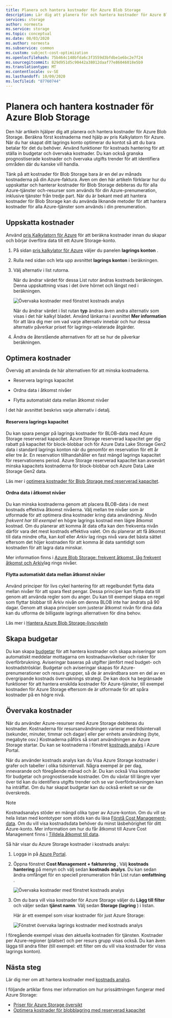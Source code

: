 ```yaml
---
title: Planera och hantera kostnader för Azure Blob Storage
description: Lär dig att planera för och hantera kostnader för Azure Blob Storage med hjälp av kostnads analys i Azure Portal.
services: storage
author: normesta
ms.service: storage
ms.topic: conceptual
ms.date: 08/03/2020
ms.author: normesta
ms.subservice: common
ms.custom: subject-cost-optimization
ms.openlocfilehash: 75b464c140bfda6c3f3559d3bfdbe1e6bc2e7f24
ms.sourcegitcommit: 829d951d5c90442a38012daaf77e86046018e5b9
ms.translationtype: MT
ms.contentlocale: sv-SE
ms.lasthandoff: 10/09/2020
ms.locfileid: "87760744"
---
```

# <a name="plan-and-manage-costs-for-azure-blob-storage"></a>Planera och hantera kostnader för Azure Blob Storage

Den här artikeln hjälper dig att planera och hantera kostnader för Azure Blob Storage. Beräkna först kostnaderna med hjälp av pris Kalkylatorn för Azure. När du har skapat ditt lagrings konto optimerar du kontot så att du bara betalar för det du behöver. Använd funktioner för kostnads hantering för att ställa in budgetar och övervaka kostnader. Du kan också granska prognostiserade kostnader och övervaka utgifts trender för att identifiera områden där du kanske vill handla.

Tänk på att kostnader för Blob Storage bara är en del av månads kostnaderna på din Azure-faktura. Även om den här artikeln förklarar hur du uppskattar och hanterar kostnader för Blob Storage debiteras du för alla Azure-tjänster och-resurser som används för din Azure-prenumeration, inklusive tjänster från tredje part. När du är bekant med att hantera kostnader för Blob Storage kan du använda liknande metoder för att hantera kostnader för alla Azure-tjänster som används i din prenumeration.

## <a name="estimate-costs"></a>Uppskatta kostnader

Använd [pris Kalkylatorn för Azure](https://azure.microsoft.com/pricing/calculator/) för att beräkna kostnader innan du skapar och börjar överföra data till ett Azure Storage-konto.

1. På sidan [pris kalkylator för Azure](https://azure.microsoft.com/pricing/calculator/) väljer du panelen **lagrings konton** .

2. Rulla ned sidan och leta upp avsnittet **lagrings konton** i beräkningen.

3. Välj alternativ i list rutorna. 

   När du ändrar värdet för dessa List rutor ändras kostnads beräkningen. Denna uppskattning visas i det övre hörnet och längst ned i beräkningen. 
    
   ![Övervaka kostnader med fönstret kostnads analys](media/storage-plan-manage-costs/price-calculator-storage-type.png)

   När du ändrar värdet i list rutan **typ** ändras även andra alternativ som visas i det här kalkyl bladet. Använd länkarna i avsnittet **Mer information** för att lära dig mer om vad varje alternativ innebär och hur dessa alternativ påverkar priset för lagrings-relaterade åtgärder. 

4. Ändra de återstående alternativen för att se hur de påverkar beräkningen.

## <a name="optimize-costs"></a>Optimera kostnader

Överväg att använda de här alternativen för att minska kostnaderna. 

- Reservera lagrings kapacitet

- Ordna data i åtkomst nivåer

- Flytta automatiskt data mellan åtkomst nivåer

I det här avsnittet beskrivs varje alternativ i detalj. 

#### <a name="reserve-storage-capacity"></a>Reservera lagrings kapacitet

Du kan spara pengar på lagrings kostnader för BLOB-data med Azure Storage reserverad kapacitet. Azure Storage reserverad kapacitet ger dig rabatt på kapacitet för block-blobbar och för Azure Data Lake Storage Gen2 data i standard lagrings konton när du genomför en reservation för ett år eller tre år. En reservation tillhandahåller en fast mängd lagrings kapacitet för reservationens period. Azure Storage reserverad kapacitet kan avsevärt minska kapacitets kostnaderna för block-blobbar och Azure Data Lake Storage Gen2 data. 

Läs mer i [optimera kostnader för Blob Storage med reserverad kapacitet](https://docs.microsoft.com/azure/storage/blobs/storage-blob-reserved-capacity).

#### <a name="organize-data-into-access-tiers"></a>Ordna data i åtkomst nivåer

Du kan minska kostnaderna genom att placera BLOB-data i de mest kostnads effektiva åtkomst nivåerna. Välj mellan tre nivåer som är utformade för att optimera dina kostnader kring data användning. *Nivån frekvent har till exempel* en högre lagrings kostnad men lägre åtkomst kostnad. Om du planerar att komma åt data ofta kan den frekventa nivån därför vara det mest kostnads effektiva valet. Om du planerar att få åtkomst till data mindre ofta, kan *kall* eller *Arkiv* lag rings nivå vara det bästa sättet eftersom det höjer kostnaden för att komma åt data samtidigt som kostnaden för att lagra data minskar.    

Mer information finns i [Azure Blob Storage: frekvent åtkomst, låg frekvent åtkomst och Arkiv](https://docs.microsoft.com/azure/storage/blobs/storage-blob-storage-tiers?tabs=azure-portal)lag rings nivåer.

#### <a name="automatically-move-data-between-access-tiers"></a>Flytta automatiskt data mellan åtkomst nivåer

Använd principer för livs cykel hantering för att regelbundet flytta data mellan nivåer för att spara flest pengar. Dessa principer kan flytta data till genom att använda regler som du anger. Du kan till exempel skapa en regel som flyttar blobbar till Arkiv nivån om denna BLOB inte har ändrats på 90 dagar. Genom att skapa principer som justerar åtkomst nivån för dina data kan du utforma de billigaste lagrings alternativen för dina behov.

Läs mer i [Hantera Azure Blob Storage-livscykeln](https://docs.microsoft.com/azure/storage/blobs/storage-lifecycle-management-concepts?tabs=azure-portal)

## <a name="create-budgets"></a>Skapa budgetar

Du kan skapa [budgetar](../../cost-management-billing/costs/tutorial-acm-create-budgets.md) för att hantera kostnader och skapa aviseringar som automatiskt meddelar mottagarna om kostnadsavvikelser och risker för överförbrukning. Aviseringar baseras på utgifter jämfört med budget- och kostnadströsklar. Budgetar och aviseringar skapas för Azure-prenumerationer och resurs grupper, så de är användbara som en del av en övergripande kostnads övervaknings strategi. De kan dock ha begränsade funktioner för att hantera enskilda kostnader för Azure-tjänster, till exempel kostnaden för Azure Storage eftersom de är utformade för att spåra kostnader på en högre nivå.

## <a name="monitor-costs"></a>Övervaka kostnader

När du använder Azure-resurser med Azure Storage debiteras du kostnader. Kostnaderna för resursanvändningen varierar med tidsintervall (sekunder, minuter, timmar och dagar) eller per enhets användning (byte, megabyte osv.) Kostnaderna påförs så snart användningen av Azure Storage startar. Du kan se kostnaderna i fönstret [kostnads analys](../../cost-management-billing/costs/quick-acm-cost-analysis.md) i Azure Portal.

När du använder kostnads analys kan du Visa Azure Storage kostnader i grafer och tabeller i olika tidsintervall. Några exempel är per dag, innevarande och föregående månad och år. Du kan också Visa kostnader för budgetar och prognostiserade kostnader. Om du växlar till längre vyer över tid kan du identifiera utgifts trender och se var överförbrukningen kan ha inträffat. Om du har skapat budgetar kan du också enkelt se var de överskreds.

>[!NOTE]
> Kostnadsanalys stöder en mängd olika typer av Azure-konton. Om du vill se hela listan med kontotyper som stöds kan du läsa [Förstå Cost Management-data](../../cost-management-billing/costs/understand-cost-mgt-data.md). Om du vill visa kostnadsdata behöver du minst läsbehörighet för ditt Azure-konto. Mer information om hur du får åtkomst till Azure Cost Management finns i [Tilldela åtkomst till data](../../cost-management-billing/costs/assign-access-acm-data.md).

Så här visar du Azure Storage kostnader i kostnads analys:

1. Logga in på [Azure Portal](https://portal.azure.com).

2. Öppna fönstret **Cost Management + fakturering** , Välj **kostnads hantering** på menyn och välj sedan **kostnads analys**. Du kan sedan ändra omfånget för en speciell prenumeration från List rutan **omfattning** .

   ![Övervaka kostnader med fönstret kostnads analys](./media/storage-plan-manage-costs/cost-analysis-pane.png)

4. Om du bara vill visa kostnader för Azure Storage väljer du **Lägg till filter** och väljer sedan **tjänst namn**. Välj sedan **Storage (lagring** ) i listan. 

   Här är ett exempel som visar kostnader för just Azure Storage:

   ![Fönstret övervaka lagrings kostnader med kostnads analys](./media/storage-plan-manage-costs/cost-analysis-pane-storage.png)

I föregående exempel visas den aktuella kostnaden för tjänsten. Kostnader per Azure-regioner (platser) och per resurs grupp visas också. Du kan även lägga till andra filter (till exempel: ett filter om du vill visa kostnader för vissa lagrings konton).

## <a name="next-steps"></a>Nästa steg

Lär dig mer om att hantera kostnader med [kostnads analys](../../cost-management-billing/costs/quick-acm-cost-analysis.md).

I följande artiklar finns mer information om hur prissättningen fungerar med Azure Storage:

- [Priser för Azure Storage översikt](https://azure.microsoft.com/pricing/details/storage/)
- [Optimera kostnader för blobblagring med reserverad kapacitet](../blobs/storage-blob-reserved-capacity.md)
